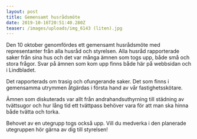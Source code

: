 ```yaml
---
layout: post
title: Gemensamt husrådsmöte
date: 2019-10-16T20:51:40.280Z
teaser: /images/uploads/img_6143 (liten).jpg
---
```

Den 10 oktober genomfördes ett gemensamt husrådsmöte med representanter från alla husråd och styrelsen. Alla husråd rapporterade saker från sina hus och det var många ämnen som togs upp, både små och stora frågor. Svar på ämnen som kom upp finns både här på webbsidan och i Lindbladet.

Det rapporterads om trasig och ofungerande saker. Det som finns i gemensamma utrymmen åtgärdas i första hand av vår fastighetsskötare. 

Ämnen som diskuterads var allt från andrahandsuthyrning till städning av tvättsugor och hur lång tid ett tvättpass behöver vara för att man ska hinna både tvätta och torka.

Behovet av en utegrupp togs också upp. Vill du medverka i den planerade utegruppen hör gärna av dig till styrelsen!
